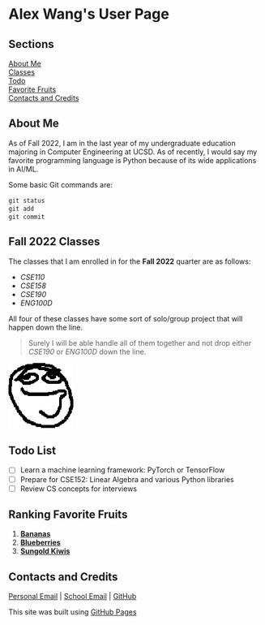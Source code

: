# Alex Wang's User Page  

## **Sections**
[About Me](#some-information-about-me)  
[Classes](#fall-2022-classes)  
[Todo](#todo-list)  
[Favorite Fruits](#ranking-favorite-fruits)  
[Contacts and Credits](#contacts-and-credits)  

## **About** **Me**
As of Fall 2022, I am in the last year of my undergraduate education majoring in Computer Engineering at UCSD. As of recently, I would say my favorite programming language is Python because of its wide applications in AI/ML.

Some basic Git commands are:
```
git status
git add
git commit
```

## **Fall** **2022** **Classes**
The classes that I am enrolled in for the **Fall 2022** quarter are as follows:
- *CSE110*
- *CSE158*
- *CSE190*
- *ENG100D*

All four of these classes have some sort of solo/group project that will happen down the line.
> Surely I will be able handle all of them together and not drop either *CSE190* or *ENG100D* down the line.

![This is an image](/pictures/Clueless.png)

## **Todo** **List**
- [ ] Learn a machine learning framework: PyTorch or TensorFlow
- [ ] Prepare for CSE152: Linear Algebra and various Python libraries 
- [ ] Review CS concepts for interviews

## **Ranking** **Favorite** **Fruits**
1. [**Bananas**](/pictures/Banana.jpg)
2. [**Blueberries**](/pictures/blueberry.png)
3. [**Sungold Kiwis**](/pictures/kiwi.png)

## **Contacts and Credits**  
[Personal Email](wangalex39@gmail.com) | [School Email](alw002@ucsd.edu) | [GitHub](https://github.com/alw002)

This site was built using [GitHub Pages](https://pages.github.com/)